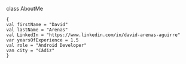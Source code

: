 
class AboutMe 
   
    {
    val firstName = "David" 
    val lastName = "Arenas" 
    val LinkedIn = "https://www.linkedin.com/in/david-arenas-aguirre"
    var yearsOfExperience = 1.5
    val role = "Android Developer"
    van city = "Cádiz"
    }
    
